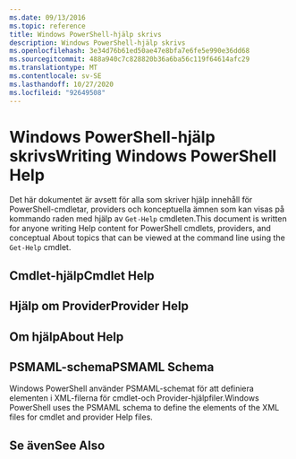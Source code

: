 ```yaml
---
ms.date: 09/13/2016
ms.topic: reference
title: Windows PowerShell-hjälp skrivs
description: Windows PowerShell-hjälp skrivs
ms.openlocfilehash: 3e34d76b61ed50ae47e8bfa7e6fe5e990e36dd68
ms.sourcegitcommit: 488a940c7c828820b36a6ba56c119f64614afc29
ms.translationtype: MT
ms.contentlocale: sv-SE
ms.lasthandoff: 10/27/2020
ms.locfileid: "92649508"
---
```

# <a name="writing-windows-powershell-help"></a><span data-ttu-id="e8016-103">Windows PowerShell-hjälp skrivs</span><span class="sxs-lookup"><span data-stu-id="e8016-103">Writing Windows PowerShell Help</span></span>

<span data-ttu-id="e8016-104">Det här dokumentet är avsett för alla som skriver hjälp innehåll för PowerShell-cmdletar, providers och konceptuella ämnen som kan visas på kommando raden med hjälp av `Get-Help` cmdleten.</span><span class="sxs-lookup"><span data-stu-id="e8016-104">This document is written for anyone writing Help content for PowerShell cmdlets, providers, and conceptual About topics that can be viewed at the command line using the `Get-Help` cmdlet.</span></span>

## <a name="cmdlet-help"></a><span data-ttu-id="e8016-105">Cmdlet-hjälp</span><span class="sxs-lookup"><span data-stu-id="e8016-105">Cmdlet Help</span></span>

## <a name="provider-help"></a><span data-ttu-id="e8016-106">Hjälp om Provider</span><span class="sxs-lookup"><span data-stu-id="e8016-106">Provider Help</span></span>

## <a name="about-help"></a><span data-ttu-id="e8016-107">Om hjälp</span><span class="sxs-lookup"><span data-stu-id="e8016-107">About Help</span></span>

## <a name="psmaml-schema"></a><span data-ttu-id="e8016-108">PSMAML-schema</span><span class="sxs-lookup"><span data-stu-id="e8016-108">PSMAML Schema</span></span>

 <span data-ttu-id="e8016-109">Windows PowerShell använder PSMAML-schemat för att definiera elementen i XML-filerna för cmdlet-och Provider-hjälpfiler.</span><span class="sxs-lookup"><span data-stu-id="e8016-109">Windows PowerShell uses the PSMAML schema to define the elements of the XML files for cmdlet and provider Help files.</span></span>

## <a name="see-also"></a><span data-ttu-id="e8016-110">Se även</span><span class="sxs-lookup"><span data-stu-id="e8016-110">See Also</span></span>
